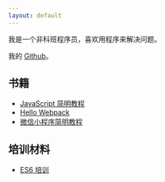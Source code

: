 ```yaml
---
layout: default
---
```


我是一个非科班程序员，喜欢用程序来解决问题。

我的 [Github](https://github.com/liuzhuan)。

## 书籍
- [JavaScript 简明教程](http://www.1zh.tech/hello-js/)
- [Hello Webpack](https://www.gitbook.com/book/liuzhuan/hello-webpack/details)
- [微信小程序简明教程](http://www.1zh.tech/hello-wxapp/)

## 培训材料
- [ES6 培训](https://github.com/liuzhuan/es6-training)